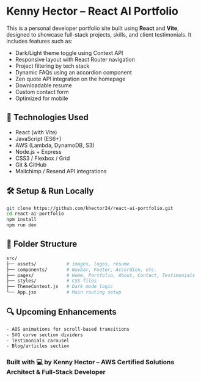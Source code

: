 # Kenny Hector – React AI Portfolio

This is a personal developer portfolio site built using **React** and **Vite**, designed to showcase full-stack projects, skills, and client testimonials. It includes features such as:

- Dark/Light theme toggle using Context API
- Responsive layout with React Router navigation
- Project filtering by tech stack
- Dynamic FAQs using an accordion component
- Zen quote API integration on the homepage
- Downloadable resume
- Custom contact form
- Optimized for mobile

## 🚀 Technologies Used

- React (with Vite)
- JavaScript (ES6+)
- AWS (Lambda, DynamoDB, S3)
- Node.js + Express
- CSS3 / Flexbox / Grid
- Git & GitHub
- Mailchimp / Resend API integrations

## 🛠 Setup & Run Locally

```bash
git clone https://github.com/khector24/react-ai-portfolio.git
cd react-ai-portfolio
npm install
npm run dev
```

## 📂 Folder Structure

```bash
src/
├── assets/           # images, logos, resume
├── components/       # Navbar, Footer, Accordion, etc.
├── pages/            # Home, Portfolio, About, Contact, Testimonials
├── styles/           # CSS files
├── ThemeContext.js   # Dark mode logic
└── App.jsx           # Main routing setup
```

## 🔍 Upcoming Enhancements

```bash
- AOS animations for scroll-based transitions
- SVG curve section dividers
- Testimonials carousel
- Blog/articles section
```

### Built with 💻 by Kenny Hector – AWS Certified Solutions Architect & Full-Stack Developer
